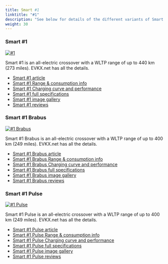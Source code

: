 ```yaml
---
title: Smart #1
linktitle: "#1"
description: "See below for details of the different variants of Smart #1"
weight: 30
---
```

### Smart #1

<a href="/models/smart/hash1/hash1/"><img src="https://media.evkx.net/multimedia/models/smart/hash1/hash1/main_1_st.jpg" class="img-fluid" alt="#1" ></a>

Smart #1 is an all-electric crossover with a WLTP range of up to 440 km (273 miles). EVKX.net has all the details. 

- [Smart #1 article](/models/smart/hash1/hash1/)
- [Smart #1 Range & consumption info](/models/smart/hash1/hash1/rangeandconsumption)
- [Smart #1 Charging curve and performance](/models/smart/hash1/hash1/chargingcurve)
- [Smart #1 full specifications](/models/smart/hash1/hash1/specifications)
- [Smart #1 image gallery](/models/smart/hash1/hash1/gallery)
- [Smart #1 reviews](/models/smart/hash1/hash1/reviews)

### Smart #1 Brabus

<a href="/models/smart/hash1/hash1_brabus/"><img src="https://media.evkx.net/multimedia/models/smart/hash1/hash1_brabus/main_1_st.jpg" class="img-fluid" alt="#1 Brabus" ></a>

Smart #1 Brabus is an all-electric crossover with a WLTP range of up to 400 km (249 miles). EVKX.net has all the details. 

- [Smart #1 Brabus article](/models/smart/hash1/hash1_brabus/)
- [Smart #1 Brabus Range & consumption info](/models/smart/hash1/hash1_brabus/rangeandconsumption)
- [Smart #1 Brabus Charging curve and performance](/models/smart/hash1/hash1_brabus/chargingcurve)
- [Smart #1 Brabus full specifications](/models/smart/hash1/hash1_brabus/specifications)
- [Smart #1 Brabus image gallery](/models/smart/hash1/hash1_brabus/gallery)
- [Smart #1 Brabus reviews](/models/smart/hash1/hash1_brabus/reviews)

### Smart #1 Pulse

<a href="/models/smart/hash1/hash1_pulse/"><img src="https://media.evkx.net/multimedia/models/smart/hash1/hash1_pulse/main_1_st.jpg" class="img-fluid" alt="#1 Pulse" ></a>

Smart #1 Pulse is an all-electric crossover with a WLTP range of up to 400 km (249 miles). EVKX.net has all the details. 

- [Smart #1 Pulse article](/models/smart/hash1/hash1_pulse/)
- [Smart #1 Pulse Range & consumption info](/models/smart/hash1/hash1_pulse/rangeandconsumption)
- [Smart #1 Pulse Charging curve and performance](/models/smart/hash1/hash1_pulse/chargingcurve)
- [Smart #1 Pulse full specifications](/models/smart/hash1/hash1_pulse/specifications)
- [Smart #1 Pulse image gallery](/models/smart/hash1/hash1_pulse/gallery)
- [Smart #1 Pulse reviews](/models/smart/hash1/hash1_pulse/reviews)

